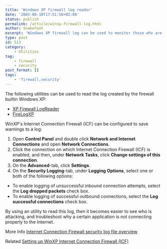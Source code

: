 ```yaml
---
title: 'Windows XP firewall log reader'
date: '2003-08-18T17:51:56+02:00'
status: publish
permalink: /article/winxp-firewall-log.html
author: Snakefoot
excerpt: 'Windows XP firewall log can be used to monitor those who are trying to access the computer.'
type: post
id: 513
category:
    - Utilities
tag:
    - firewall
    - security
post_format: []
tags:
    - 'firewall,security'
---
```

The following utilities can be used to read the log created by the firewall builtin Windows XP:

- [XP Firewall LogReader](http://www.majorgeeks.com/download.php?det=3307 "Mindthought.com: XP Firewall Log Reader by mcbweb")
- [FireLogXP](http://www.2brightsparks.com/freeware/freeware-hub.html "www.mjleaver.com")
 
 WinXP's Internet Connection Firewall (ICF) can be configured to save warnings to a log:
1. Open **Control Panel** and double click **Network and Internet Connections** and open **Network Connections**.
2. Click the connection on which Internet Connection Firewall (ICF) is enabled, and then, under **Network Tasks**, click **Change settings of this connection**.
3. On the **Advanced**-tab, click **Settings**.
4. On the **Security Logging**-tab, under **Logging Options**, select one or both of the following options: 
  - To enable logging of unsuccessful inbound connection attempts, select the **Log dropped packets** check box.
  - To enable logging of successful outbound connections, select the **Log successful connections** check box.
 
 By using an utility to read this log, then it becomes easier to see who is attacking, and troubleshoot why a certain application is not connecting properly to the Internet.  
  
 More Info [Internet Connection Firewall security log file overview](http://www.microsoft.com/resources/documentation/windows/xp/all/proddocs/en-us/hnw_firewall_log_understanding.mspx)  
  
 Related [Setting up WinXP Internet Connection Firewall (ICF)](/article/winxp-firewall.html)